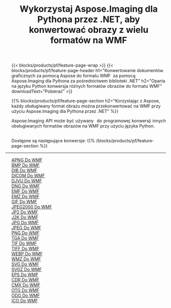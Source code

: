 ﻿---
title: Wykorzystaj Aspose.Imaging dla Pythona przez .NET, aby konwertować obrazy z wielu formatów na WMF 
weight: 3920
url: /pl/python-net/conversion/to/wmf 
lang: pl
langdirlevel: 2
locales: zh-hans,ja,it,ru,de,es,fr,nl,id,lt,pl,pt,vi,tr,ko,zh-hant,ar,hi,th,sv,cs,uk,he
description: Możesz użyć Aspose.Imaging dla Pythona za pośrednictwem biblioteki .NET, aby przekonwertować z różnych formatów na WMF
---

{{< blocks/products/pf/feature-page-wrap >}}
{{< blocks/products/pf/feature-page-header h1="Konwertowanie dokumentów graficznych za pomocą Aspose do formatu WMF  za pomocą Aspose.Imaging dla Pythona za pośrednictwem biblioteki .NET" h2="Oparta na języku Python konwersja różnych formatów obrazów do formatu WMF" downloadText="Pobierać" >}}


{{% blocks/products/pf/feature-page-section  h2="Korzystając z Aspose, każdy obsługiwany format obrazu można przekonwertować na WMF przy użyciu Aspose.Imaging dla Pythona przez .NET" %}}
<p align=justify>Aspose.Imaging API może być używany  do programowej konwersji innych obsługiwanych formatów obrazów na WMF przy użyciu języka Python.</p>
<br/>
Dostępne są następujące konwersje:
{{% /blocks/products/pf/feature-page-section %}}
<div class="container-fluid productfamilypage bg-gray">
    <div class="convertypes bg-gray agp-content section">
        <div class="container">
		<hr style="margin-left:-20px;"/>
		<div class="row other-converters">
		    <div class='col-md-2 other-converter remove-lp remove-rp'><a href="/imaging/pl/python-net/conversion/apng-to-wmf" >APNG Do WMF</a></div>
<div class='col-md-2 other-converter remove-lp remove-rp'><a href="/imaging/pl/python-net/conversion/bmp-to-wmf" >BMP Do WMF</a></div>
<div class='col-md-2 other-converter remove-lp remove-rp'><a href="/imaging/pl/python-net/conversion/dib-to-wmf" >DIB Do WMF</a></div>
<div class='col-md-2 other-converter remove-lp remove-rp'><a href="/imaging/pl/python-net/conversion/dicom-to-wmf" >DICOM Do WMF</a></div>
<div class='col-md-2 other-converter remove-lp remove-rp'><a href="/imaging/pl/python-net/conversion/djvu-to-wmf" >DJVU Do WMF</a></div>
<div class='col-md-2 other-converter remove-lp remove-rp'><a href="/imaging/pl/python-net/conversion/dng-to-wmf" >DNG Do WMF</a></div>
<div class='col-md-2 other-converter remove-lp remove-rp'><a href="/imaging/pl/python-net/conversion/emf-to-wmf" >EMF Do WMF</a></div>
<div class='col-md-2 other-converter remove-lp remove-rp'><a href="/imaging/pl/python-net/conversion/emz-to-wmf" >EMZ Do WMF</a></div>
<div class='col-md-2 other-converter remove-lp remove-rp'><a href="/imaging/pl/python-net/conversion/gif-to-wmf" >GIF Do WMF</a></div>
<div class='col-md-2 other-converter remove-lp remove-rp'><a href="/imaging/pl/python-net/conversion/jpeg2000-to-wmf" >JPEG2000 Do WMF</a></div>
<div class='col-md-2 other-converter remove-lp remove-rp'><a href="/imaging/pl/python-net/conversion/jp2-to-wmf" >JP2 Do WMF</a></div>
<div class='col-md-2 other-converter remove-lp remove-rp'><a href="/imaging/pl/python-net/conversion/j2k-to-wmf" >J2K Do WMF</a></div>
<div class='col-md-2 other-converter remove-lp remove-rp'><a href="/imaging/pl/python-net/conversion/jpg-to-wmf" >JPG Do WMF</a></div>
<div class='col-md-2 other-converter remove-lp remove-rp'><a href="/imaging/pl/python-net/conversion/jpeg-to-wmf" >JPEG Do WMF</a></div>
<div class='col-md-2 other-converter remove-lp remove-rp'><a href="/imaging/pl/python-net/conversion/png-to-wmf" >PNG Do WMF</a></div>
<div class='col-md-2 other-converter remove-lp remove-rp'><a href="/imaging/pl/python-net/conversion/tga-to-wmf" >TGA Do WMF</a></div>
<div class='col-md-2 other-converter remove-lp remove-rp'><a href="/imaging/pl/python-net/conversion/tif-to-wmf" >TIF Do WMF</a></div>
<div class='col-md-2 other-converter remove-lp remove-rp'><a href="/imaging/pl/python-net/conversion/tiff-to-wmf" >TIFF Do WMF</a></div>
<div class='col-md-2 other-converter remove-lp remove-rp'><a href="/imaging/pl/python-net/conversion/webp-to-wmf" >WEBP Do WMF</a></div>
<div class='col-md-2 other-converter remove-lp remove-rp'><a href="/imaging/pl/python-net/conversion/wmz-to-wmf" >WMZ Do WMF</a></div>
<div class='col-md-2 other-converter remove-lp remove-rp'><a href="/imaging/pl/python-net/conversion/svg-to-wmf" >SVG Do WMF</a></div>
<div class='col-md-2 other-converter remove-lp remove-rp'><a href="/imaging/pl/python-net/conversion/svgz-to-wmf" >SVGZ Do WMF</a></div>
<div class='col-md-2 other-converter remove-lp remove-rp'><a href="/imaging/pl/python-net/conversion/eps-to-wmf" >EPS Do WMF</a></div>
<div class='col-md-2 other-converter remove-lp remove-rp'><a href="/imaging/pl/python-net/conversion/cdr-to-wmf" >CDR Do WMF</a></div>
<div class='col-md-2 other-converter remove-lp remove-rp'><a href="/imaging/pl/python-net/conversion/cmx-to-wmf" >CMX Do WMF</a></div>
<div class='col-md-2 other-converter remove-lp remove-rp'><a href="/imaging/pl/python-net/conversion/otg-to-wmf" >OTG Do WMF</a></div>
<div class='col-md-2 other-converter remove-lp remove-rp'><a href="/imaging/pl/python-net/conversion/odg-to-wmf" >ODG Do WMF</a></div>
<div class='col-md-2 other-converter remove-lp remove-rp'><a href="/imaging/pl/python-net/conversion/ico-to-wmf" >ICO Do WMF</a></div>
                </div>
        </div>
    </div>
</div>
<br/>

